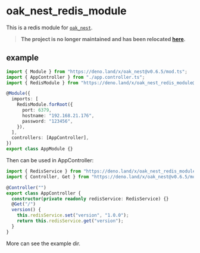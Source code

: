 # oak_nest_redis_module

This is a redis module for [`oak_nest`](https://deno.land/x/oak_nest).

> **The project is no longer maintained and has been relocated
> [here](https://github.com/jiawei397/deno-oak-nest/tree/master/modules/redis).**

## example

```typescript
import { Module } from "https://deno.land/x/oak_nest@v0.6.5/mod.ts";
import { AppController } from "./app.controller.ts";
import { RedisModule } from "https://deno.land/x/oak_nest_redis_module@v0.0.1/mod.ts";

@Module({
  imports: [
    RedisModule.forRoot({
      port: 6379,
      hostname: "192.168.21.176",
      password: "123456",
    }),
  ],
  controllers: [AppController],
})
export class AppModule {}
```

Then can be used in AppController:

```ts
import { RedisService } from "https://deno.land/x/oak_nest_redis_module@v0.0.1/mod.ts";
import { Controller, Get } from "https://deno.land/x/oak_nest@v0.6.5/mod.ts";

@Controller("")
export class AppController {
  constructor(private readonly redisService: RedisService) {}
  @Get("/")
  version() {
    this.redisService.set("version", "1.0.0");
    return this.redisService.get("version");
  }
}
```

More can see the example dir.

